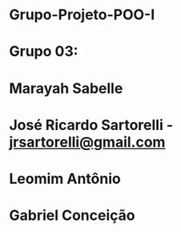 ﻿# Grupo-Projeto-POO-I

# Grupo 03: 
# Marayah Sabelle
# José Ricardo Sartorelli - jrsartorelli@gmail.com
# Leomim Antônio
# Gabriel Conceição
